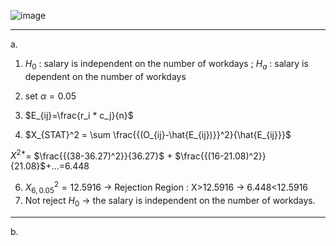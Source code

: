 ![image](https://github.com/user-attachments/assets/ff8f95dd-22d2-476b-a9d2-91226ff9452c)


________

a.

1. $H_0$ :  salary is independent on the number of workdays ; $H_a$ : salary is dependent on the number of workdays
2. set $\alpha =0.05$
3. $E_{ij}=\frac{r_i *  c_j}{n}$
   
4. $X_{STAT}^2 = \sum \frac{{(O_{ij}-\hat{E_{ij})}}^2}{\hat{E_{ij}}}$

$X^{2*}$= $\frac{{(38-36.27)^2}}{36.27}$ + $\frac{{(16-21.08)^2}}{21.08}$+...=6.448
   
6. $X_{6,0.05}^2 = 12.5916$ -> Rejection Region : X>12.5916 -> 6.448<12.5916
7. Not reject $H_0$ -> the salary is independent on the number of workdays.

_________
b.




